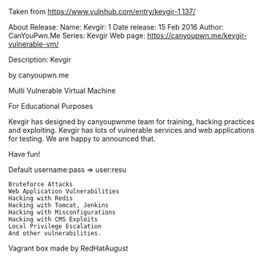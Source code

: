 Taken from https://www.vulnhub.com/entry/kevgir-1,137/ 

About Release:
    Name: Kevgir: 1
    Date release: 15 Feb 2016
    Author: CanYouPwn.Me
    Series: Kevgir
    Web page: https://canyoupwn.me/kevgir-vulnerable-vm/

Description:
Kevgir

by canyoupwn.me

Multi Vulnerable Virtual Machine

For Educational Purposes

Kevgir has designed by canyoupwnme team for training, hacking practices and exploiting. Kevgir has lots of vulnerable services and web applications for testing. We are happy to announced that.

Have fun!

Default username:pass => user:resu

    Bruteforce Attacks
    Web Application Vulnerabilities
    Hacking with Redis
    Hacking with Tomcat, Jenkins
    Hacking with Misconfigurations
    Hacking with CMS Exploits
    Local Privilege Escalation
    And other vulnerabilities.

Vagrant box made by RedHatAugust

